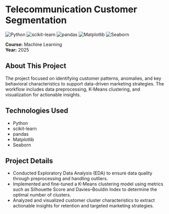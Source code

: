 # Telecommunication Customer Segmentation

![Python](https://skillicons.dev/icons?i=python) ![scikit-learn](https://skillicons.dev/icons?i=scikitlearn) ![pandas](https://skillicons.dev/icons?i=pandas) ![Matplotlib](https://skillicons.dev/icons?i=matplotlib) ![Seaborn](https://skillicons.dev/icons?i=seaborn)

**Course:** Machine Learning  
**Year:** 2025  

## About This Project
The project focused on identifying customer patterns, anomalies, and key behavioral characteristics to support data-driven marketing strategies. The workflow includes data preprocessing, K-Means clustering, and visualization for actionable insights.


## Technologies Used
- Python
- scikit-learn
- pandas
- Matplotlib
- Seaborn


## Project Details
- Conducted Exploratory Data Analysis (EDA) to ensure data quality through preprocessing and handling outliers.  
- Implemented and fine-tuned a K-Means clustering model using metrics such as Silhouette Score and Davies–Bouldin Index to determine the optimal number of clusters.  
- Analyzed and visualized customer cluster characteristics to extract actionable insights for retention and targeted marketing strategies.
